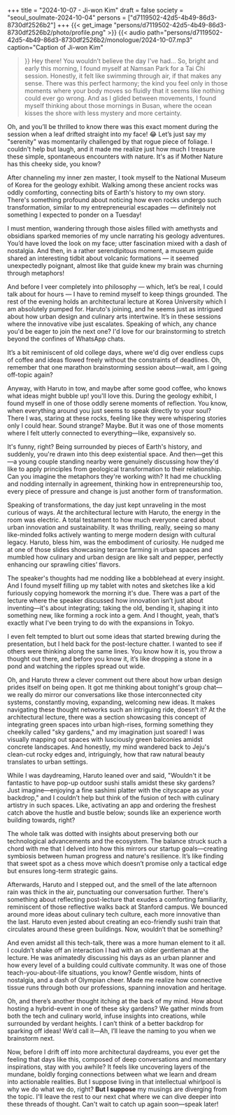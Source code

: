 +++
title = "2024-10-07 - Ji-won Kim"
draft = false
society = "seoul_soulmate-2024-10-04"
persons = ["d7119502-42d5-4b49-86d3-8730df2526b2"]
+++
{{< get_image "persons/d7119502-42d5-4b49-86d3-8730df2526b2/photo/profile.png" >}}
{{< audio
    path="persons/d7119502-42d5-4b49-86d3-8730df2526b2/monologue/2024-10-07.mp3" 
    caption="Caption of Ji-won Kim"
>}}
Hey there! You wouldn’t believe the day I've had...
So, bright and early this morning, I found myself at Namsan Park for a Tai Chi session. Honestly, it felt like swimming through air, if that makes any sense. There was this perfect harmony; the kind you feel only in those moments where your body moves so fluidly that it seems like nothing could ever go wrong. And as I glided between movements, I found myself thinking about those mornings in Busan, where the ocean kisses the shore with less mystery and more certainty.

Oh, and you’ll be thrilled to know there was this exact moment during the session when a leaf drifted straight into my face! 😂 Let’s just say my "serenity" was momentarily challenged by that rogue piece of foliage. I couldn't help but laugh, and it made me realize just how much I treasure these simple, spontaneous encounters with nature. It's as if Mother Nature has this cheeky side, you know? 

After channeling my inner zen master, I took myself to the National Museum of Korea for the geology exhibit. Walking among these ancient rocks was oddly comforting, connecting bits of Earth's history to my own story. There's something profound about noticing how even rocks undergo such transformation, similar to my entrepreneurial escapades — definitely not something I expected to ponder on a Tuesday!

I must mention, wandering through those aisles filled with amethysts and obsidians sparked memories of my uncle narrating his geology adventures. You’d have loved the look on my face; utter fascination mixed with a dash of nostalgia. And then, in a rather serendipitous moment, a museum guide shared an interesting tidbit about volcanic formations — it seemed unexpectedly poignant, almost like that guide knew my brain was churning through metaphors!

And before I veer completely into philosophy — which, let’s be real, I could talk about for hours — I have to remind myself to keep things grounded. The rest of the evening holds an architectural lecture at Korea University which I am absolutely pumped for. Haruto's joining, and he seems just as intrigued about how urban design and culinary arts intertwine. It’s in these sessions where the innovative vibe just escalates. Speaking of which, any chance you'd be eager to join the next one? I'd love for our brainstorming to stretch beyond the confines of WhatsApp chats. 

It’s a bit reminiscent of old college days, where we'd dig over endless cups of coffee and ideas flowed freely without the constraints of deadlines. Oh, remember that one marathon brainstorming session about—wait, am I going off-topic again? 

Anyway, with Haruto in tow, and maybe after some good coffee, who knows what ideas might bubble up!
you'll love this. During the geology exhibit, I found myself in one of those oddly serene moments of reflection. You know, when everything around you just seems to speak directly to your soul? There I was, staring at these rocks, feeling like they were whispering stories only I could hear. Sound strange? Maybe. But it was one of those moments where I felt utterly connected to everything—like, expansively so. 

It's funny, right? Being surrounded by pieces of Earth's history, and suddenly, you're drawn into this deep existential space. And then—get this—a young couple standing nearby were genuinely discussing how they'd like to apply principles from geological transformation to their relationship. Can you imagine the metaphors they're working with? It had me chuckling and nodding internally in agreement, thinking how in entrepreneurship too, every piece of pressure and change is just another form of transformation. 

Speaking of transformations, the day just kept unraveling in the most curious of ways. At the architectural lecture with Haruto, the energy in the room was electric. A total testament to how much everyone cared about urban innovation and sustainability. It was thrilling, really, seeing so many like-minded folks actively wanting to merge modern design with cultural legacy. Haruto, bless him, was the embodiment of curiosity. He nudged me at one of those slides showcasing terrace farming in urban spaces and mumbled how culinary and urban design are like salt and pepper, perfectly enhancing our sprawling cities’ flavors.

The speaker's thoughts had me nodding like a bobblehead at every insight. And I found myself filling up my tablet with notes and sketches like a kid furiously copying homework the morning it's due. There was a part of the lecture where the speaker discussed how innovation isn’t just about inventing—it's about integrating; taking the old, bending it, shaping it into something new, like forming a rock into a gem. And I thought, yeah, that’s exactly what I've been trying to do with the expansions in Tokyo. 

I even felt tempted to blurt out some ideas that started brewing during the presentation, but I held back for the post-lecture chatter. I wanted to see if others were thinking along the same lines. You know how it is, you throw a thought out there, and before you know it, it’s like dropping a stone in a pond and watching the ripples spread out wide. 

Oh, and Haruto threw a clever comment out there about how urban design prides itself on being open. It got me thinking about tonight's group chat—we really do mirror our conversations like those interconnected city systems, constantly moving, expanding, welcoming new ideas. It makes navigating these thought networks such an intriguing ride, doesn’t it?
 At the architectural lecture, there was a section showcasing this concept of integrating green spaces into urban high-rises, forming something they cheekily called "sky gardens," and my imagination just soared! I was visually mapping out spaces with lusciously green balconies amidst concrete landscapes. And honestly, my mind wandered back to Jeju's clean-cut rocky edges and, intriguingly, how that raw natural beauty translates to urban settings.

While I was daydreaming, Haruto leaned over and said, "Wouldn't it be fantastic to have pop-up outdoor sushi stalls amidst these sky gardens? Just imagine—enjoying a fine sashimi platter with the cityscape as your backdrop," and I couldn’t help but think of the fusion of tech with culinary artistry in such spaces. Like, activating an app and ordering the freshest catch above the hustle and bustle below; sounds like an experience worth building towards, right?

The whole talk was dotted with insights about preserving both our technological advancements and the ecosystem. The balance struck such a chord with me that I delved into how this mirrors our startup goals—creating symbiosis between human progress and nature's resilience. It’s like finding that sweet spot as a chess move which doesn’t promise only a tactical edge but ensures long-term strategic gains. 

Afterwards, Haruto and I stepped out, and the smell of the late afternoon rain was thick in the air, punctuating our conversation further. There's something about reflecting post-lecture that exudes a comforting familiarity, reminiscent of those reflective walks back at Stanford campus. We bounced around more ideas about culinary tech culture, each more innovative than the last. Haruto even jested about creating an eco-friendly sushi train that circulates around these green buildings. Now, wouldn’t that be something?

And even amidst all this tech-talk, there was a more human element to it all. I couldn’t shake off an interaction I had with an older gentleman at the lecture. He was animatedly discussing his days as an urban planner and how every level of a building could cultivate community. It was one of those teach-you-about-life situations, you know? Gentle wisdom, hints of nostalgia, and a dash of Olympian cheer. Made me realize how connective tissue runs through both our professions, spanning innovation and heritage.

Oh, and there’s another thought itching at the back of my mind. How about hosting a hybrid-event in one of these sky gardens? We gather minds from both the tech and culinary world, infuse insights into creations, while surrounded by verdant heights. I can’t think of a better backdrop for sparking off ideas! We’d call it—Ah, I’ll leave the naming to you when we brainstorm next.

Now, before I drift off into more architectural daydreams, you ever get the feeling that days like this, composed of deep conversations and momentary inspirations, stay with you awhile? It feels like uncovering layers of the mundane, boldly forging connections between what we learn and dream into actionable realities. But I suppose living in that intellectual whirlpool is why we do what we do, right? **But I suppose** my musings are diverging from the topic. I'll leave the rest to our next chat where we can dive deeper into these threads of thought.
Can't wait to catch up again soon—speak later!
